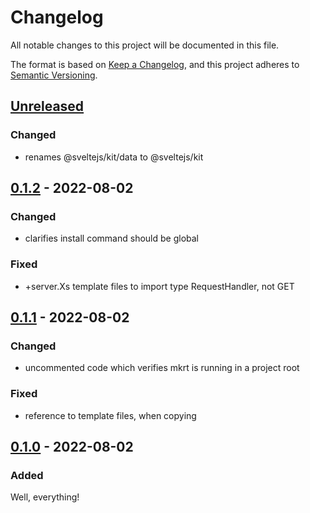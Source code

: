 # Changelog

All notable changes to this project will be documented in this file.

The format is based on [Keep a Changelog](https://keepachangelog.com/en/1.0.0),
and this project adheres to [Semantic Versioning](https://semver.org/spec/v2.0.0).

## [Unreleased]

### Changed

- renames @sveltejs/kit/data to @sveltejs/kit

## [0.1.2] - 2022-08-02

### Changed

- clarifies install command should be global

### Fixed

- +server.Xs template files to import type RequestHandler, not GET

## [0.1.1] - 2022-08-02

### Changed

- uncommented code which verifies mkrt is running in a project root

### Fixed

- reference to template files, when copying

## [0.1.0] - 2022-08-02

### Added

Well, everything!

[unreleased]: https://github.com/j4w8n/mkrt/compare/v0.1.2...HEAD
[0.1.2]: https://github.com/j4w8n/mkrt/compare/v0.1.1...v0.1.2
[0.1.1]: https://github.com/j4w8n/mkrt/compare/v0.1.0...v0.1.1
[0.1.0]: https://github.com/j4w8n/mkrt/releases/tag/v0.1.0